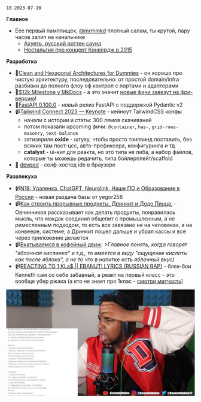 `18-2023-07-10`

**Главное** 

- Еее первый памппищек, [@mrmmkd](https://t.me/mrmmkd) плотный салам, ты крутой, пару часов залип на канальчике
	- [Ахуеть, русский роттен саунд](https://t.me/mrmmkd/8)
	- [Ностальгия про концерт Конвердж в 2015](https://t.me/mrmmkd/23)

**Разработка**

- 📝[Clean and Hexagonal Architectures for Dummies](https://medium.com/codex/clean-architecture-for-dummies-df6561d42c94) - оч хорошо про чистую архитектуру, последовательно: от простой domain/infra разбивки до полного флоу оф контрол с портами и адаптерами
- 🐍[$12k Milestone у MkDocs](https://twitter.com/squidfunk/status/1676878125618036742) - а это значит [новые фичи завезут на фри-версию](https://github.com/squidfunk/mkdocs-material/issues/5686)!
- 🐍[FastAPI 0.100.0](https://twitter.com/FastAPI/status/1677371631415468033?s=20) - новый релиз FastAPI с поддержкой Pydantic v2
- 📹[Tailwind Connect 2023 — Keynote](https://www.youtube.com/watch?v=CLkxRnRQtDE) - кейноут TailwindCSS конфы
	- начали с истории и статы: 300 лямов скачиваний
	- потом показали upcoming фичи: `@container`, `has-`, `grid-rows-masonry`, `text-balance`
	- затизерили **oxide** - штуку, чтобы просто таилвинд поставить, без всяких там пост-цсс, авто-префиксера, конфигуринга и тд
	- **catalyst** - ui-кит для реакта, но это типа не либа, а набор файлов, которые ты можешь редачить, типа бойлерплейт/scaffold
- 🔎 [devpod](https://devpod.sh/) - селф-хостед ide в браузере

**Развлекуха**

- 📹[N18: Удаленка, ChatGPT, Neurolink, Наше ПО и Образование в России](https://youtu.be/SdBLL56rZGA) - новая раздача базы от yegor256
- 📹[Как строить прорывные продукты. Дринкит и Додо Пицца.](https://youtu.be/bv2PhN9Nq0U) - Овчинников рассказывает как делать продукты, понравилась мысль, что макдак соединил общепит с промышленным, а не ремесленным подходом, то есть все завязано не на человеках, а на конвеере, системе; а Дринкит пошел дальше и убрал кассы и все через приложение делается
- 📹[Вкатываемся в кофейный движ](https://youtu.be/N4kY5gCKA98): _>Главное понять, когда говорят "яблочная кислинка" и т.д., то имеется в виду "ощущение кислоты как после яблока", а не то что в напитке есть яблочный вкус)_
- 📹[REACTING TO 1 KLa$ || EBANUTI LYRICS (RUSSIAN RAP)](https://youtu.be/2uWN_tSjsE4) -  блек-бои Kenneth сам со себе забавный, а реакт на первый класс - это вообще убер ржака (а кто не знает про 1клас - [смотри матчасть](https://youtu.be/63Ct_5df804))

![](1klas.png)
